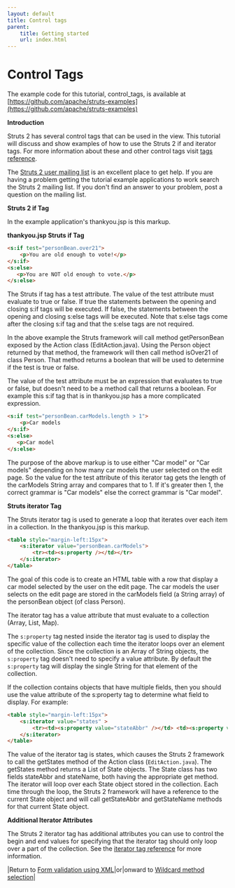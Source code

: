 ```yaml
---
layout: default
title: Control tags
parent:
    title: Getting started
    url: index.html
---
```


# Control Tags

The example code for this tutorial, control_tags, is available at [https://github.com/apache/struts-examples](https://github.com/apache/struts-examples)

__Introduction__

Struts 2 has several control tags that can be used in the view. This tutorial will discuss and show examples of how to use the Struts 2 if and iterator tags. For more information about these and other control tags visit [tags reference](http://cwiki.apache.org/confluence/display/WW/Generic+Tag+Reference).

The [Struts 2 user mailing list](http://struts.apache.org/mail.html) is an excellent place to get help. If you are having a problem getting the tutorial example applications to work search the Struts 2 mailing list. If you don't find an answer to your problem, post a question on the mailing list.

__Struts 2 if Tag__

In the example application's thankyou.jsp is this markup.

**thankyou.jsp Struts if Tag**

```html
<s:if test="personBean.over21">
    <p>You are old enough to vote!</p>
</s:if>
<s:else>
   <p>You are NOT old enough to vote.</p>
</s:else>
```

The Struts if tag has a test attribute. The value of the test attribute must evaluate to true or false. If true the statements between the opening and closing s:if tags will be executed. If false, the statements between the opening and closing s:else tags will be executed. Note that s:else tags come after the closing s:if tag and that the s:else tags are not required.

In the above example the Struts framework will call method getPersonBean exposed by the Action class (EditAction.java). Using the Person object returned by that method, the framework will then call method isOver21 of class Person. That method returns a boolean that will be used to determine if the test is true or false.

The value of the test attribute must be an expression that evaluates to true or false, but doesn't need to be a method call that returns a boolean. For example this s:if tag that is in thankyou.jsp has a more complicated expression.

```html
<s:if test="personBean.carModels.length > 1">
    <p>Car models
</s:if>
<s:else>
   <p>Car model
</s:else>
```

The purpose of the above markup is to use either "Car model" or "Car models" depending on how many car models the user selected on the edit page. So the value for the test attribute of this iterator tag gets the length of the carModels String array and compares that to 1. If it's greater then 1, the correct grammar is "Car models" else the correct grammar is "Car model".

__Struts iterator Tag__

The Struts iterator tag is used to generate a loop that iterates over each item in a collection. In the thankyou.jsp is this markup.

```html
<table style="margin-left:15px">
    <s:iterator value="personBean.carModels">
        <tr><td><s:property /></td></tr>
    </s:iterator>
</table>
```

The goal of this code is to create an HTML table with a row that display a car model selected by the user on the edit page. The car models the user selects on the edit page are stored in the carModels field (a String array) of the personBean object (of class Person).

The iterator tag has a value attribute that must evaluate to a collection (Array, List, Map).

The `s:property` tag nested inside the iterator tag is used to display the specific value of the collection each time the iterator loops over an element of the collection. Since the collection is an Array of String objects, the `s:property` tag doesn't need to specify a value attribute. By default the `s:property` tag will display the single String for that element of the collection.

If the collection contains objects that have multiple fields, then you should use the value attribute of the s:property tag to determine what field to display. For example:

```html
<table style="margin-left:15px">
    <s:iterator value="states" >	
        <tr><td><s:property value="stateAbbr" /></td> <td><s:property value="stateName" /></tr>
    </s:iterator>
</table>
```

The value of the iterator tag is states, which causes the Struts 2 framework to call the getStates method of the Action class (`EditAction.java`). The getStates method returns a List of State objects. The State class has two fields stateAbbr and stateName, both having the appropriate get method. The iterator will loop over each State object stored in the collection. Each time through the loop, the Struts 2 framework will have a reference to the current State object and will call getStateAbbr and getStateName methods for that current State object.

__Additional Iterator Attributes__

The Struts 2 iterator tag has additional attributes you can use to control the begin and end values for specifying that the iterator tag should only loop over a part of the collection. See the [iterator tag reference](https://cwiki.apache.org/confluence/display/WW/iterator) for more information.

|Return to [Form validation using XML](form-validation-using-xml.md)|or|onward to [Wildcard method selection](wildcard-method-selection.html)|
